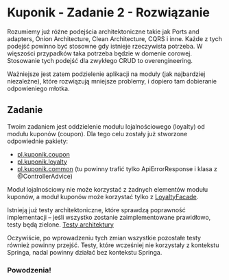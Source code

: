 # Kuponik - Zadanie 2 - Rozwiązanie

Rozumiemy już różne podejścia architektoniczne takie jak Ports and adapters,
Onion Architecture, Clean Architecture, CQRS i inne. Każde z tych podejść powinno być stosowne gdy istnieje rzeczywista potrzeba.
W więszości przypadków taka potrzeba będzie w domenie corowej.
Stosowanie tych podejść dla zwykłego CRUD to overengineering.

Ważniejsze jest zatem podzielenie aplikacji na moduły (jak najbardziej niezależne), które rozwiązują mniejsze problemy,
i dopiero tam dobieranie odpowieniego młotka.

## Zadanie

Twoim zadaniem jest oddzielenie modułu lojalnościowego (loyalty) od modułu kuponów (coupon).
Dla tego celu zostały już stworzone odpowiednie pakiety:
* [pl.kuponik.coupon](./src/main/java/pl/kuponik/coupon)
* [pl.kuponik.loyalty](./src/main/java/pl/kuponik/loyalty)
* [pl.kuponik.common](./src/main/java/pl/kuponik/common) (tu powinny trafić tylko ApiErrorResponse i klasa z @ControllerAdvice)

Moduł lojalnościowy nie może korzystać z żadnych elementów modułu kuponów, a moduł kuponów może korzystać tylko z [LoyaltyFacade](./src/main/java/pl/kuponik/loyalty/LoyaltyFacade.java).

Istnieją już testy architektoniczne, które sprawdzą poprawność implementacji – jeśli wszystko zostanie zaimplementowane prawidłowo, testy będą zielone.
[Testy architektury](./src/test/java/pl/kuponik/architecture/ArchitectureTest.java)

Oczywiście, po wprowadzeniu tych zmian wszystkie pozostałe testy również powinny przejść.
Testy, które wcześniej nie korzystały z kontekstu Springa, nadal powinny działać bez kontekstu Springa.

### Powodzenia!
